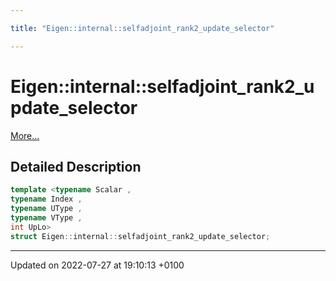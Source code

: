```yaml
---

title: "Eigen::internal::selfadjoint_rank2_update_selector"

---
```


# Eigen::internal::selfadjoint_rank2_update_selector



 [More...](#detailed-description)

## Detailed Description

```cpp
template <typename Scalar ,
typename Index ,
typename UType ,
typename VType ,
int UpLo>
struct Eigen::internal::selfadjoint_rank2_update_selector;
```

-------------------------------

Updated on 2022-07-27 at 19:10:13 +0100